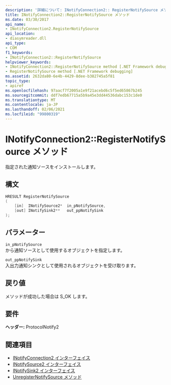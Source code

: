 ```yaml
---
description: '詳細について: INotifyConnection2:: RegisterNotifySource メソッド'
title: INotifyConnection2::RegisterNotifySource メソッド
ms.date: 03/30/2017
api_name:
- INotifyConnection2.RegisterNotifySource
api_location:
- diasymreader.dll
api_type:
- COM
f1_keywords:
- INotifyConnection2::RegisterNotifySource
helpviewer_keywords:
- INotifyConnection2::RegisterNotifySource method [.NET Framework debugging]
- RegisterNotifySource method [.NET Framework debugging]
ms.assetid: 2632da80-6e4b-4429-8dee-b382745a5f81
topic_type:
- apiref
ms.openlocfilehash: 97aacf7f2005a1e9f21acebd6c5f5ed65867b245
ms.sourcegitcommit: ddf7edb67715a5b9a45e3dd44536dabc153c1de0
ms.translationtype: MT
ms.contentlocale: ja-JP
ms.lasthandoff: 02/06/2021
ms.locfileid: "99800319"
---
```

# <a name="inotifyconnection2registernotifysource-method"></a>INotifyConnection2::RegisterNotifySource メソッド

指定された通知ソースをインストールします。  
  
## <a name="syntax"></a>構文  
  
```cpp  
HRESULT RegisterNotifySource  
(  
    [in]  INotifySource2*  in_pNotifySource,  
    [out] INotifySink2**   out_ppNotifySink  
);  
```  
  
## <a name="parameters"></a>パラメーター  

 `in_pNotifySource`  
 から通知ソースとして使用するオブジェクトを指定します。  
  
 `out_ppNotifySink`  
 入出力通知シンクとして使用されるオブジェクトを受け取ります。  
  
## <a name="return-value"></a>戻り値  

 メソッドが成功した場合は S_OK します。  
  
## <a name="requirements"></a>要件  

 **ヘッダー:** ProtocolNotify2  
  
## <a name="see-also"></a>関連項目

- [INotifyConnection2 インターフェイス](inotifyconnection2-interface.md)
- [INotifySource2 インターフェイス](inotifysource2-interface.md)
- [INotifySink2 インターフェイス](inotifysink2-interface.md)
- [UnregisterNotifySource メソッド](inotifyconnection2-unregisternotifysource-method.md)
